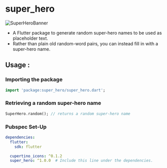 # super_hero

![SuperHeroBanner](https://github.com/m-zaink/hosted-images/blob/master/Super-Hero/Super-Hero-Banner.png?raw=true)

* A Flutter package to generate random super-hero names to be used as placeholder text. 
* Rather than plain old random-word pairs, you can instead fill in with a super-hero name.

## Usage :

### Importing the package
```dart
import 'package:super_hero/super_hero.dart';
```

### Retrieving a random super-hero name
```dart
SuperHero.random(); // returns a random super-hero name
```

### Pubspec Set-Up
```yaml
dependencies:
  flutter:
    sdk: flutter

  cupertino_icons: ^0.1.2
  super_hero: ^1.0.0  # Include this line under the dependencies.
```